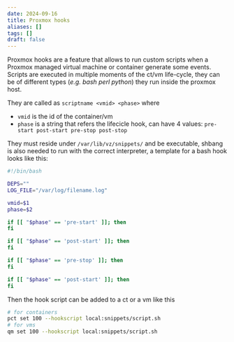 ```yaml
---
date: 2024-09-16
title: Proxmox hooks
aliases: []
tags: []
draft: false
---
```


Proxmox hooks are a feature that allows to run custom scripts when a Proxmox managed virtual machine or container generate some events.
Scripts are executed in multiple moments of the ct/vm life-cycle, they can be of different types (*e.g. bash perl python*) they run inside the proxmox host.

They are called as `scriptname <vmid> <phase>` where

- `vmid` is the id of the container/vm
- `phase` is a string that refers the lifecicle hook, can have 4 values: `pre-start post-start pre-stop post-stop`

They must reside under `/var/lib/vz/snippets/` and be executable, shbang is also needed to run with the correct interpreter, a template for a bash hook looks like this:

```bash
#!/bin/bash

DEPS=""
LOG_FILE="/var/log/filename.log"

vmid=$1
phase=$2

if [[ "$phase" == 'pre-start' ]]; then
fi

if [[ "$phase" == 'post-start' ]]; then
fi

if [[ "$phase" == 'pre-stop' ]]; then
fi

if [[ "$phase" == 'post-start' ]]; then
fi
```

Then the hook script can be added to a ct or a vm like this

```bash
# for containers
pct set 100 --hookscript local:snippets/script.sh
# for vms
qm set 100 --hookscript local:snippets/script.sh
```
